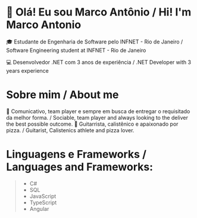 # 👋 Olá! Eu sou Marco Antônio / Hi! I'm Marco Antonio
🎓 Estudante de Engenharia de Software pelo INFNET - Rio de Janeiro / Software Engineering student at INFNET - Rio de Janeiro

💻 Desenvolvedor .NET com 3 anos de experiência / .NET Developer with 3 years experience


# Sobre mim / About me
🔧 Comunicativo, team player e sempre em busca de entregar o requisitado da melhor forma. / Sociable, team player and always looking to the deliver the best possible outcome.
🚀 Guitarrista, calistênico e apaixonado por pizza. / Guitarist, Calistenics athlete and pizza lover.

# Linguagens e Frameworks / Languages and Frameworks:

> - C#
> -  SQL
> - JavaScript
> - TypeScript
> - Angular



